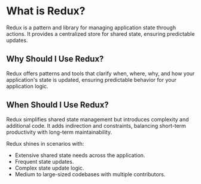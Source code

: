 # What is Redux?

Redux is a pattern and library for managing application state through actions. It provides a centralized store for shared state, ensuring predictable updates.

## Why Should I Use Redux?

Redux offers patterns and tools that clarify when, where, why, and how your application's state is updated, ensuring predictable behavior for your application logic.

## When Should I Use Redux?

Redux simplifies shared state management but introduces complexity and additional code. It adds indirection and constraints, balancing short-term productivity with long-term maintainability.

Redux shines in scenarios with:

- Extensive shared state needs across the application.
- Frequent state updates.
- Complex state update logic.
- Medium to large-sized codebases with multiple contributors.
